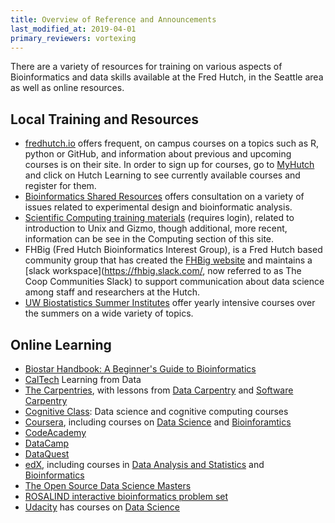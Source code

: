 ```yaml
---
title: Overview of Reference and Announcements
last_modified_at: 2019-04-01
primary_reviewers: vortexing
---
```

There are a variety of resources for training on various aspects of Bioinformatics and data skills available at the Fred Hutch, in the Seattle area as well as online resources.

## Local Training and Resources
- [fredhutch.io](http://www.fredhutch.io/) offers frequent, on campus courses on a topics such as R, python or GitHub, and information about previous and upcoming courses is on their site.  In order to sign up for courses, go to [MyHutch](https://fredhutch.okta.com/) and click on Hutch Learning to see currently available courses and register for them.  
- [Bioinformatics Shared Resources](http://sharedresources.fhcrc.org/core-facilities/computational-biology) offers consultation on a variety of issues related to experimental design and bioinformatic analysis.
- [Scientific Computing training materials](https://teams.fhcrc.org/sites/citwiki/SciComp/Training%20Materials/Forms/AllItems.aspx) (requires login), related to introduction to Unix and Gizmo, though additional, more recent, information can be see in the Computing section of this site.
- FHBig (Fred Hutch Bioinformatics Interest Group), is a Fred Hutch based community group that has created the [FHBig website](https://fredhutch.github.io/FHBig/) and maintains a [slack workspace](https://fhbig.slack.com/, now referred to as The Coop Communities Slack) to support communication about data science among staff and researchers at the Hutch.  
- [UW Biostatistics Summer Institutes](https://www.biostat.washington.edu/suminst) offer yearly intensive courses over the summers on a wide variety of topics.

## Online Learning
- [Biostar Handbook: A Beginner's Guide to Bioinformatics](https://www.biostarhandbook.com)
- [CalTech](http://work.caltech.edu/telecourse) Learning from Data
- [The Carpentries](https://carpentries.org), with lessons from [Data Carpentry](https://datacarpentry.org) and [Software Carpentry](https://software-carpentry.org/lessons/)
- [Cognitive Class](https://cognitiveclass.ai): Data science and cognitive computing courses
- [Coursera](https://www.datacamp.com), including courses on [Data Science](https://www.coursera.org/browse/data-science) and [Bioinforamtics](https://www.coursera.org/browse/life-sciences/bioinformatics)
- [CodeAcademy](http://www.codecademy.com)
- [DataCamp](https://www.datacamp.com)
- [DataQuest](https://www.dataquest.io/home)
- [edX](https://www.edx.org), including courses in [Data Analysis and Statistics](https://www.edx.org/course/subject/data-analysis-statistics) and [Bioinformatics](https://www.edx.org/learn/bioinformatics)
- [The Open Source Data Science Masters](http://datasciencemasters.org)
- [ROSALIND interactive bioinformatics problem set](http://rosalind.info/)
- [Udacity](https://www.udacity.com) has courses on [Data Science](https://www.udacity.com/courses/school-of-data-science)
